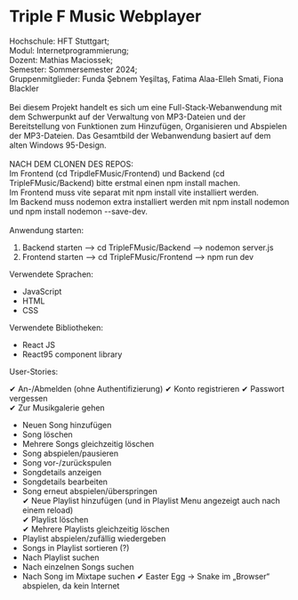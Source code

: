 # Triple F Music Webplayer

Hochschule: HFT Stuttgart;<br>
Modul: Internetprogrammierung;<br>
Dozent: Mathias Maciossek;<br>
Semester: Sommersemester 2024;<br>
Gruppenmitglieder: Funda Şebnem Yeşiltaş, Fatima Alaa-Elleh Smati, Fiona Blackler<br>
<br>
Bei diesem Projekt handelt es sich um eine Full-Stack-Webanwendung mit dem Schwerpunkt auf der Verwaltung von MP3-Dateien und der Bereitstellung von Funktionen zum Hinzufügen, Organisieren und Abspielen der MP3-Dateien. Das Gesamtbild der Webanwendung basiert auf dem alten Windows 95-Design.<br>
<br>
NACH DEM CLONEN DES REPOS:<br>
Im Frontend (cd TripdleFMusic/Frontend) und Backend (cd TripleFMusic/Backend) bitte erstmal einen npm install machen.<br>
Im Frontend muss vite separat mit npm install vite installiert werden.<br>
Im Backend muss nodemon extra installiert werden mit npm install nodemon und npm install nodemon --save-dev.<br>
<br>
Anwendung starten:<br>
1. Backend starten --> cd TripleFMusic/Backend --> nodemon server.js<br>
2. Frontend starten --> cd TripleFMusic/Frontend --> npm run dev<br>

Verwendete Sprachen:<br>

- JavaScript
- HTML
- CSS

Verwendete Bibliotheken:<br>

- React JS
- React95 component library

User-Stories:<br>

✔ An-/Abmelden (ohne Authentifizierung)
✔ Konto registrieren
✔ Passwort vergessen<br>
✔ Zur Musikgalerie gehen
- Neuen Song hinzufügen
- Song löschen
- Mehrere Songs gleichzeitig löschen
- Song abspielen/pausieren
- Song vor-/zurückspulen
- Songdetails anzeigen
- Songdetails bearbeiten
- Song erneut abspielen/überspringen<br>
✔ Neue Playlist hinzufügen (und in Playlist Menu angezeigt auch nach einem reload)<br>
✔ Playlist löschen <br>
✔ Mehrere Playlists gleichzeitig löschen
- Playlist abspielen/zufällig wiedergeben
- Songs in Playlist sortieren (?)
- Nach Playlist suchen
- Nach einzelnen Songs suchen
- Nach Song im Mixtape suchen
✔ Easter Egg -> Snake im „Browser“ abspielen, da kein Internet
